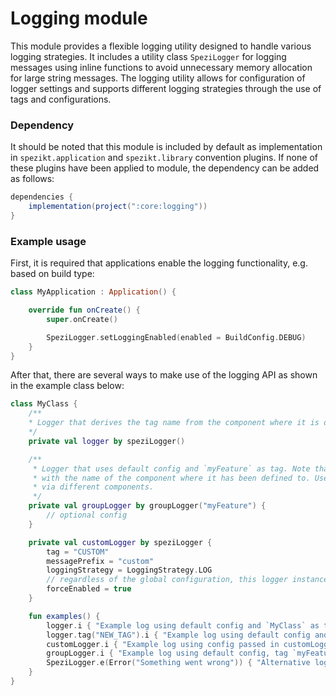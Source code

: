 # Logging module

This module provides a flexible logging utility designed to handle various logging strategies. 
It includes a utility class `SpeziLogger` for logging messages using inline functions to avoid unnecessary memory allocation 
for large string messages. The logging utility allows for configuration of logger settings and supports different 
logging strategies through the use of tags and configurations.

### Dependency
It should be noted that this module is included by default as implementation in `spezikt.application` and `spezikt.library`
convention plugins. If none of these plugins have been applied to module, the dependency can be added as follows:

```gradle
dependencies {
    implementation(project(":core:logging"))
}
```

### Example usage

First, it is required that applications enable the logging functionality, e.g. based on build type:

```kotlin
class MyApplication : Application() {

    override fun onCreate() {
        super.onCreate()

        SpeziLogger.setLoggingEnabled(enabled = BuildConfig.DEBUG)
    }
}
```

After that, there are several ways to make use of the logging API as shown in the example class below:

```kotlin
class MyClass {
    /**
    * Logger that derives the tag name from the component where it is defined, in this case `MyClass`
    */
    private val logger by speziLogger()

    /**
     * Logger that uses default config and `myFeature` as tag. Note that all messages of this logger are prefixed
     * with the name of the component where it has been defined to. Useful to manage logs of the same feature produced
     * via different components.
     */
    private val groupLogger by groupLogger("myFeature") {
        // optional config
    }

    private val customLogger by speziLogger {
        tag = "CUSTOM"
        messagePrefix = "custom"
        loggingStrategy = LoggingStrategy.LOG
        // regardless of the global configuration, this logger instance will always be enabled
        forceEnabled = true
    }

    fun examples() {
        logger.i { "Example log using default config and `MyClass` as tag" }
        logger.tag("NEW_TAG").i { "Example log using default config and NEW_TAG (only for this log) as tag" }
        customLogger.i { "Example log using config passed in customLogger" }
        groupLogger.i { "Example log using default config, tag `myFeature` and prefixes the message with `MyClass - `" }
        SpeziLogger.e(Error("Something went wrong")) { "Alternative log using default log config and `edu.stanford.spezi.logger as tag`" }
    }
}
```